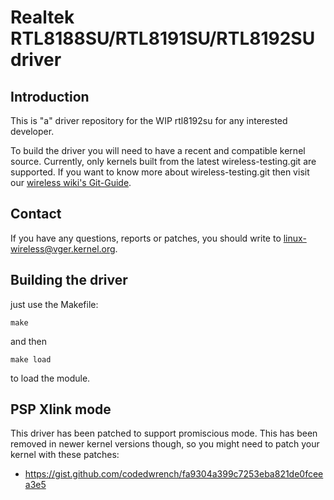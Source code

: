 # Realtek RTL8188SU/RTL8191SU/RTL8192SU driver

## Introduction

This is "a" driver repository for the WIP rtl8192su for any interested developer.

To build the driver you will need to have a recent and compatible kernel source.
Currently, only kernels built from the latest wireless-testing.git are supported.
If you want to know more about wireless-testing.git then visit our
[wireless wiki's Git-Guide](http://wireless.kernel.org/en/developers/Documentation/git-guide).

## Contact

If you have any questions, reports or patches, you should write to <linux-wireless@vger.kernel.org>.

## Building the driver

just use the Makefile:

`make`

and then

`make load`

to load the module.

## PSP Xlink mode

This driver has been patched to support promiscious mode.
This has been removed in newer kernel versions though, so you might need to patch your kernel with these patches:
- https://gist.github.com/codedwrench/fa9304a399c7253eba821de0fceea3e5
